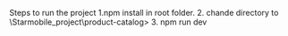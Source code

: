 Steps to run the project
1.npm install in root folder.
2. chande directory to \Starmobile_project\product-catalog> 
3. npm run dev
